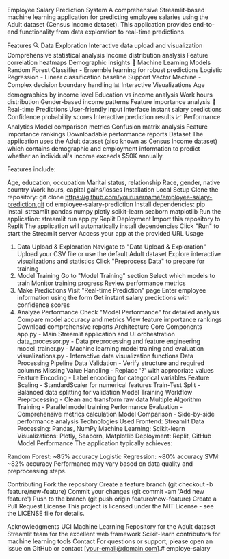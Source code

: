 Employee Salary Prediction System
A comprehensive Streamlit-based machine learning application for predicting employee salaries using the Adult dataset (Census Income dataset). This application provides end-to-end functionality from data exploration to real-time predictions.

Features
🔍 Data Exploration
Interactive data upload and visualization
Comprehensive statistical analysis
Income distribution analysis
Feature correlation heatmaps
Demographic insights
🤖 Machine Learning Models
Random Forest Classifier - Ensemble learning for robust predictions
Logistic Regression - Linear classification baseline
Support Vector Machine - Complex decision boundary handling
📊 Interactive Visualizations
Age demographics by income level
Education vs income analysis
Work hours distribution
Gender-based income patterns
Feature importance analysis
🔮 Real-time Predictions
User-friendly input interface
Instant salary predictions
Confidence probability scores
Interactive prediction results
📈 Performance Analytics
Model comparison metrics
Confusion matrix analysis
Feature importance rankings
Downloadable performance reports
Dataset
The application uses the Adult dataset (also known as Census Income dataset) which contains demographic and employment information to predict whether an individual's income exceeds $50K annually.

Features include:

Age, education, occupation
Marital status, relationship
Race, gender, native country
Work hours, capital gains/losses
Installation
Local Setup
Clone the repository:
git clone https://github.com/yourusername/employee-salary-prediction.git
cd employee-salary-prediction
Install dependencies:
pip install streamlit pandas numpy plotly scikit-learn seaborn matplotlib
Run the application:
streamlit run app.py
Replit Deployment
Import this repository to Replit
The application will automatically install dependencies
Click "Run" to start the Streamlit server
Access your app at the provided URL
Usage
1. Data Upload & Exploration
Navigate to "Data Upload & Exploration"
Upload your CSV file or use the default Adult dataset
Explore interactive visualizations and statistics
Click "Preprocess Data" to prepare for training
2. Model Training
Go to "Model Training" section
Select which models to train
Monitor training progress
Review performance metrics
3. Make Predictions
Visit "Real-time Prediction" page
Enter employee information using the form
Get instant salary predictions with confidence scores
4. Analyze Performance
Check "Model Performance" for detailed analysis
Compare model accuracy and metrics
View feature importance rankings
Download comprehensive reports
Architecture
Core Components
app.py - Main Streamlit application and UI orchestration
data_processor.py - Data preprocessing and feature engineering
model_trainer.py - Machine learning model training and evaluation
visualizations.py - Interactive data visualization functions
Data Processing Pipeline
Data Validation - Verify structure and required columns
Missing Value Handling - Replace '?' with appropriate values
Feature Encoding - Label encoding for categorical variables
Feature Scaling - StandardScaler for numerical features
Train-Test Split - Balanced data splitting for validation
Model Training Workflow
Preprocessing - Clean and transform raw data
Multiple Algorithm Training - Parallel model training
Performance Evaluation - Comprehensive metrics calculation
Model Comparison - Side-by-side performance analysis
Technologies Used
Frontend: Streamlit
Data Processing: Pandas, NumPy
Machine Learning: Scikit-learn
Visualizations: Plotly, Seaborn, Matplotlib
Deployment: Replit, GitHub
Model Performance
The application typically achieves:

Random Forest: ~85% accuracy
Logistic Regression: ~80% accuracy
SVM: ~82% accuracy
Performance may vary based on data quality and preprocessing steps.

Contributing
Fork the repository
Create a feature branch (git checkout -b feature/new-feature)
Commit your changes (git commit -am 'Add new feature')
Push to the branch (git push origin feature/new-feature)
Create a Pull Request
License
This project is licensed under the MIT License - see the LICENSE file for details.

Acknowledgments
UCI Machine Learning Repository for the Adult dataset
Streamlit team for the excellent web framework
Scikit-learn contributors for machine learning tools
Contact
For questions or support, please open an issue on GitHub or contact [your-email@domain.com].# employe-salary
